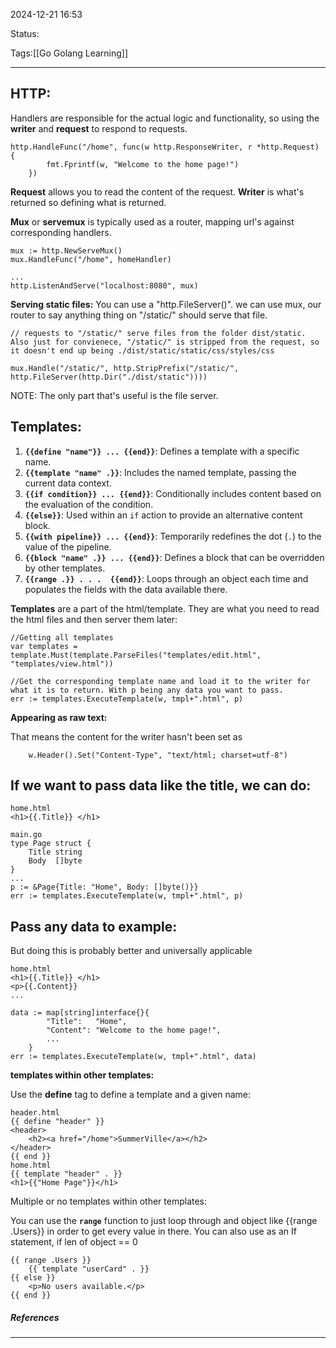 2024-12-21 16:53

Status:

Tags:[[Go Golang Learning]]

---

HTTP:
---

Handlers are responsible for the actual logic and functionality, so using the **writer** and **request** to respond to requests.

```
http.HandleFunc("/home", func(w http.ResponseWriter, r *http.Request) {
        fmt.Fprintf(w, "Welcome to the home page!")
    })
```

**Request** allows you to read the content of the request. 
**Writer** is what's returned so defining what is returned.

**Mux** or **servemux** is typically used as a router, mapping url's against corresponding handlers.
```
mux := http.NewServeMux()
mux.HandleFunc("/home", homeHandler)

...
http.ListenAndServe("localhost:8080", mux)
```

**Serving static files:**
You can use a "http.FileServer()". we can use mux, our router to say anything thing on "/static/" should serve that file. 

```
// requests to "/static/" serve files from the folder dist/static. Also just for convienece, "/static/" is stripped from the request, so it doesn't end up being ./dist/static/static/css/styles/css

mux.Handle("/static/", http.StripPrefix("/static/", http.FileServer(http.Dir("./dist/static"))))
```
NOTE: The only part that's useful is the file server.


Templates:
---
1. **`{{define "name"}} ... {{end}}`**: Defines a template with a specific name.
2. **`{{template "name" .}}`**: Includes the named template, passing the current data context.
3. **`{{if condition}} ... {{end}}`**: Conditionally includes content based on the evaluation of the condition.
4. **`{{else}}`**: Used within an `if` action to provide an alternative content block.
5. **`{{with pipeline}} ... {{end}}`**: Temporarily redefines the dot (`.`) to the value of the pipeline.
6. **`{{block "name" .}} ... {{end}}`**: Defines a block that can be overridden by other templates.
7. **`{{range .}} . . .  {{end}}`**: Loops through an object each time and populates the fields with the data available there. 


**Templates** are a part of the html/template. They are what you need to read the html files and then server them later:

```
//Getting all templates
var templates = template.Must(template.ParseFiles("templates/edit.html", "templates/view.html"))

//Get the corresponding template name and load it to the writer for what it is to return. With p being any data you want to pass.
err := templates.ExecuteTemplate(w, tmpl+".html", p)
```

**Appearing as raw text:**

That means the content for the writer hasn't been set as  

```
	w.Header().Set("Content-Type", "text/html; charset=utf-8")
```


If we want to pass data like the title, we can do:
--

```
home.html
<h1>{{.Title}} </h1>

main.go
type Page struct {
    Title string
    Body  []byte
}
...
p := &Page{Title: "Home", Body: []byte()}}
err := templates.ExecuteTemplate(w, tmpl+".html", p)
```

Pass any data to example:
--
But doing this is probably better and universally applicable
```
home.html
<h1>{{.Title}} </h1>
<p>{{.Content}}
...

data := map[string]interface{}{
        "Title":   "Home",
        "Content": "Welcome to the home page!",
        ...
    }
err := templates.ExecuteTemplate(w, tmpl+".html", data)
```

**templates within other templates:**

Use the **define** tag to define a template and a given name:
```
header.html
{{ define "header" }}
<header>
    <h2><a href="/home">SummerVille</a></h2>
</header>
{{ end }}
home.html
{{ template "header" . }}
<h1>{{"Home Page"}}</h1>
```

Multiple or no templates within other templates:

You can use the **`range`** function to just loop through and object like {{range .Users}} in order to get every value in there. You can also use as an If statement, if len of object == 0

```
{{ range .Users }}
	{{ template "userCard" . }}
{{ else }}
	<p>No users available.</p>
{{ end }}
```



##### References


----
